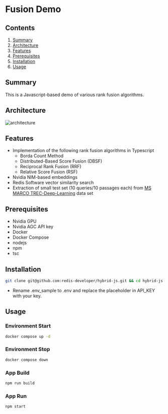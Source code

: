 # Fusion Demo

## Contents
1.  [Summary](#summary)
2.  [Architecture](#architecture)
3.  [Features](#features)
4.  [Prerequisites](#prerequisites)
5.  [Installation](#installation)
6.  [Usage](#usage)


## Summary <a name="summary"></a>
This is a Javascript-based demo of various rank fusion algorithms.  

## Architecture <a name="architecture"></a>
![architecture]()  

## Features <a name="features"></a>
- Implementation of the following rank fusion algorithms in Typescript
    - Borda Count Method
    - Distributed-Based Score Fusion (DBSF)
    - Reciprocal Rank Fusion (RRF)
    - Relative Score Fusion (RSF)
- Nvidia NIM-based embeddings
- Redis Software vector similarity search
- Extraction of small test set (10 queries/10 passages each) from [MS MARCO TREC-Deep-Learning](https://github.com/microsoft/msmarco/blob/master/TREC-Deep-Learning.md) data set

## Prerequisites <a name="prerequisites"></a>
- Nvidia GPU
- Nvidia AGC API key
- Docker
- Docker Compose
- nodejs
- npm
- tsc

## Installation <a name="installation"></a>
```bash
git clone git@github.com:redis-developer/hybrid-js.git && cd hybrid-js && npm install
```
- Rename .env_sample to .env and replace the placeholder in API_KEY with your key.

## Usage <a name="usage"></a>
### Environment Start
```bash
docker compose up -d
```
### Environment Stop
```bash
docker compose down
```
### App Build
```bash
npm run build
```
### App Run
```bash
npm start
```